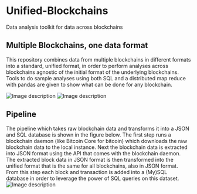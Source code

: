 # Unified-Blockchains
Data analysis toolkit for data across blockchains

## Multiple Blockchains, one data format
This repository combines data from multiple blockchains in different formats into a standard, unified format, in order to perform analyses across blockchains agnostic of the initial format of the underlying blockchains. Tools to do sample analyses using both SQL and a distributed map reduce with pandas are given to show what can be done for any blockchain. 

![Image description](https://github.com/velicanu/unified-blockchains/blob/master/img/img-1.png) ![Image description](https://github.com/velicanu/unified-blockchains/blob/master/img/img-2.png)

## Pipeline
The pipeline which takes raw blockchain data and transforms it into a JSON and SQL database is shown in the figure below. The first step runs a blockchain daemon (like Bitcoin Core for bitcoin) which downloads the raw blockchain data to the local instance. Next the blockchain data is extracted into JSON format using the API that comes with the blockchain daemon. The extracted block data in JSON format is then transformed into the unified format that is the same for all blockchains, also in JSON format. From this step each block and transaction is added into a (My)SQL database in order to leverage the power of SQL queries on this dataset. 
![Image description](https://github.com/velicanu/unified-blockchains/blob/master/img/img-3.png)

